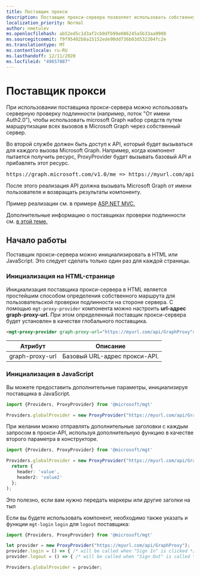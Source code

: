 ```yaml
---
title: Поставщик прокси
description: Поставщик прокси-сервера позволяет использовать собственную проверку подлинности на стороне сервера с microsoft Graph набор средств.
localization_priority: Normal
author: nmetulev
ms.openlocfilehash: ab52ed5c1d3af2cb0dfb99e086245a5b33aa9908
ms.sourcegitcommit: f9f95402b8a15152ede90dd736b03d532204fc2e
ms.translationtype: MT
ms.contentlocale: ru-RU
ms.lasthandoff: 12/11/2020
ms.locfileid: "49657887"
---
```

# <a name="proxy-provider"></a>Поставщик прокси

При использовании поставщика прокси-сервера можно использовать серверную проверку подлинности (например, поток "От имени Auth2.0"), чтобы использовать microsoft Graph набор средств путем маршрутизации всех вызовов в Microsoft Graph через собственный сервер.

Во второй службе должен быть доступ к API, который будет вызываться для каждого вызова Microsoft Graph. Например, когда компонент пытается получить ресурс, ProxyProvider будет вызывать базовый API и прибавлять этот ресурс.

<pre>https://graph.microsoft.com/v1.0/me => https://myurl.com/api/GraphProxy/v1.0/me</pre> 

После этого реализация API должна вызывать Microsoft Graph от имени пользователя и возвращать результаты компоненту.

Пример реализации см. в примере [ASP.NET MVC.](https://github.com/microsoftgraph/microsoft-graph-toolkit/tree/master/samples/proxy-provider-asp-net-mvc) 

Дополнительные информацию о поставщиках проверки подлинности см. [в этой теме.](./providers.md)

## <a name="get-started"></a>Начало работы

Поставщик прокси-сервера можно инициализировать в HTML или JavaScript. Это следует сделать только один раз для каждой страницы.

### <a name="initialize-in-your-html-page"></a>Инициализация на HTML-странице

Инициализация поставщика прокси-сервера в HTML является простейшим способом определения собственного маршрута для пользовательской проверки подлинности на стороне сервера. С помощью `mgt-proxy-provider` компонента можно настроить **url-адрес graph-proxy-url.** При этом определенный поставщик прокси-сервера будет установлен в качестве глобального поставщика.

```html
<mgt-proxy-provider graph-proxy-url="https://myurl.com/api/GraphProxy"></mgt-proxy-provider>
```

| Атрибут | Описание |
| --- | --- |
| graph-proxy-url  | Базовый URL-адрес прокси-API. |


### <a name="initialize-in-javascript"></a>Инициализация в JavaScript

Вы можете предоставить дополнительные параметры, инициализируя поставщика в JavaScript.

```ts
import {Providers, ProxyProvider} from '@microsoft/mgt'

Providers.globalProvider = new ProxyProvider("https://myurl.com/api/GraphProxy");
```

При желании можно отправлять дополнительные заголовки с каждым запросом в прокси-API, используя дополнительную функцию в качестве второго параметра в конструкторе.

```ts
import {Providers, ProxyProvider} from '@microsoft/mgt'

Providers.globalProvider = new ProxyProvider("https://myurl.com/api/GraphProxy", async () => {
  return {
    header: 'value',
    header2: 'value2'
  };
);
```

Это полезно, если вам нужно передать маркеры или другие заголки на тыл

Если вы будете использовать компонент, необходимо также указать и функции `mgt-login` `login` для `logout` поставщика:

```ts
import {Providers, ProxyProvider} from '@microsoft/mgt'

let provider = new ProxyProvider("https://myurl.com/api/GraphProxy");
provider.login = () => { /* will be called when "Sign In" is clicked */ };
provider.logout = () => { /* will be called when "Sign Out" is called */ };

Providers.globalProvider = provider;
```

